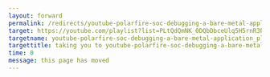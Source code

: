 ```yaml
---
layout: forward
permalink: /redirects/youtube-polarfire-soc-debugging-a-bare-metal-application_playlist
target: https://youtube.com/playlist?list=PLtQdQmNK_0DQbDbceUlq5H5rnR3PxHQR1
targetname: youtube-polarfire-soc-debugging-a-bare-metal-application_playlist
targettitle: taking you to youtube-polarfire-soc-debugging-a-bare-metal-application_playlist
time: 0
message: this page has moved
---
```


